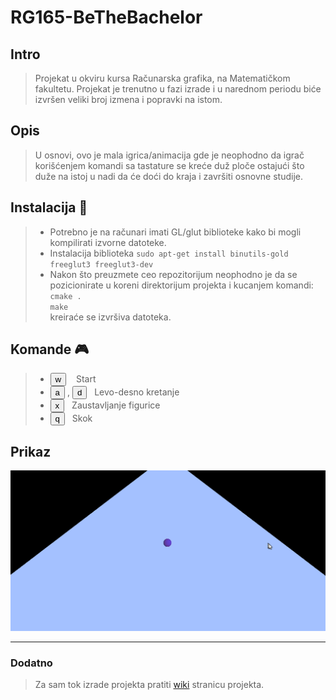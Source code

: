 # RG165-BeTheBachelor



## Intro

>Projekat u okviru kursa Računarska grafika, 
na Matematičkom fakultetu.
>Projekat je trenutno u fazi izrade i u narednom
periodu biće izvršen veliki broj izmena i popravki
na istom.

## Opis
> U osnovi, ovo je mala igrica/animacija
gde je neophodno da igrač korišćenjem komandi
sa tastature se kreće duž ploče ostajući što
duže na istoj u nadi da će doći do kraja
i završiti osnovne studije.

## Instalacija :construction:
>- Potrebno je na računari imati GL/glut biblioteke kako 
bi mogli kompilirati izvorne datoteke. 
>- Instalacija biblioteka `sudo apt-get install binutils-gold freeglut3 freeglut3-dev `
>- Nakon što preuzmete ceo repozitorijum 
neophodno je da se pozicionirate u koreni
direktorijum projekta i kucanjem komandi: <br/>  `cmake .` <br/>  `make` <br/>
kreiraće se izvršiva datoteka.



## Komande  :video_game:
>* <button>w</button> &nbsp;&nbsp; Start
>* <button>a</button> , <button>d</button> &nbsp;&nbsp;Levo-desno kretanje
>* <button>x</button>&nbsp;&nbsp; Zaustavljanje figurice
>* <button>q</button>&nbsp;&nbsp; Skok

## Prikaz
![Prikaz](screenshots/1_report.png)


---

### Dodatno
>Za sam tok izrade projekta pratiti 
[wiki](https://github.com/MATF-RG18/RG165-bethebachelor/wiki/Izve%C5%A1taji) 
stranicu projekta.
